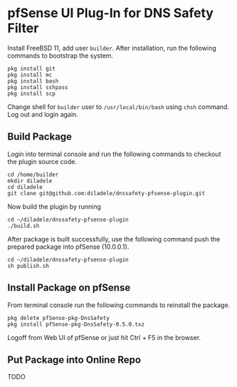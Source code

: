 # pfSense UI Plug-In for DNS Safety Filter

Install FreeBSD 11, add user `builder`. After installation, run the following commands to bootstrap the system.

	pkg install git
	pkg install mc
	pkg install bash
	pkg install sshpass
	pkg install scp

Change shell for `builder` user to `/usr/local/bin/bash` using `chsh` command. Log out and login again.

## Build Package

Login into terminal console and run the following commands to checkout the plugin source code.

	cd /home/builder
	mkdir diladele
	cd diladele
	git clone git@github.com:diladele/dnssafety-pfsense-plugin.git

Now build the plugin by running
	
	cd ~/diladele/dnssafety-pfsense-plugin
	./build.sh

After package is built successfully, use the following command push the prepared package into pfSense (10.0.0.1).

	cd ~/diladele/dnssafety-pfsense-plugin
	sh publish.sh

## Install Package on pfSense

From terminal console run the following commands to reinstall the package.

	pkg delete pfSense-pkg-DnsSafety
	pkg install pfSense-pkg-DnsSafety-0.5.0.txz

Logoff from Web UI of pfSense or just hit Ctrl + F5 in the browser.

## Put Package into Online Repo

TODO